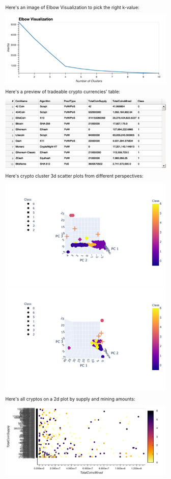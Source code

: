 Here's an image of Elbow Visualization to pick the right k-value:

![Elbow Visualization, Bokeh Plot](Images/bokeh_plot.png)


Here's a preview of tradeable crypto currencies' table:

![Tradeable Cryptos](Images/tradeable_cryptos.png)


Here's crypto cluster 3d scatter plots from different perspectives:

![Crypto Cluster 3d Scatter Plot](Images/crypto_cluster_plot.png)
![Crypto Cluster 3d Scatter Plot](Images/crypto_cluster_plot2.png)


Here's all cryptos on a 2d plot by supply and mining amounts:

![Cryptos 2d Supply & Mining](Images/crypto_supply_mined.png)
